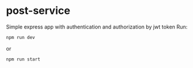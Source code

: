 # post-service
Simple express app with authentication and authorization by jwt token
Run:
```sh
npm run dev
```
or
```sh
npm run start
```